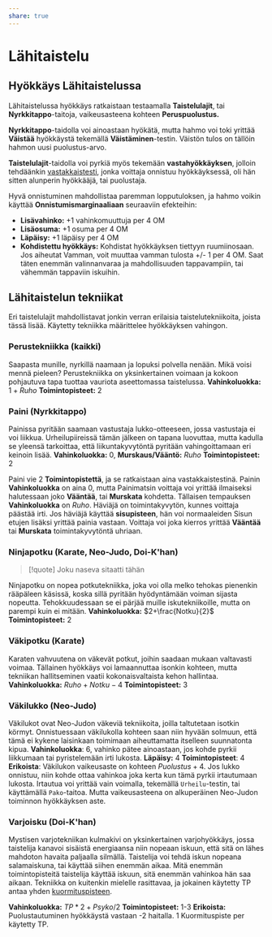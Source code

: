 ```yaml
---
share: true
---
```

# Lähitaistelu

## Hyökkäys Lähitaistelussa
Lähitaistelussa hyökkäys ratkaistaan testaamalla **Taistelulajit**, tai **Nyrkkitappo**-taitoja, vaikeusasteena kohteen **Peruspuolustus.**

**Nyrkkitappo**-taidolla voi ainoastaan hyökätä, mutta hahmo voi toki yrittää **Väistää** hyökkäystä tekemällä **Väistäminen**-testin. Väistön tulos on tällöin hahmon uusi puolustus-arvo.

**Taistelulajit**-taidolla voi pyrkiä myös tekemään **vastahyökkäyksen**, jolloin tehdäänkin [vastakkaistesti](../Ydinmekaniikka.md#Vastakkaistesti), jonka voittaja onnistuu hyökkäyksessä, oli hän sitten alunperin hyökkääjä, tai puolustaja.

Hyvä onnistuminen mahdollistaa paremman lopputuloksen, ja hahmo voikin käyttää **Onnistumismarginaaliaan** seuraaviin efekteihin:

- **Lisävahinko:** +1 vahinkomuuttuja per 4 OM
- **Lisäosuma:** +1 osuma per 4 OM
- **Läpäisy:** +1 läpäisy per 4 OM
- **Kohdistettu hyökkäys:** Kohdistat hyökkäyksen tiettyyn ruumiinosaan. Jos aiheutat Vamman, voit muuttaa vamman tulosta +/- 1 per 4 OM. Saat täten enemmän valinnanvaraa ja mahdollisuuden tappavampiin, tai vähemmän tappaviin iskuihin.

## Lähitaistelun tekniikat
Eri taistelulajit mahdollistavat jonkin verran erilaisia taistelutekniikoita, joista tässä lisää. Käytetty tekniikka määrittelee hyökkäyksen vahingon.

### Perustekniikka (kaikki)
Saapasta munille, nyrkillä naamaan ja lopuksi polvella nenään. Mikä voisi mennä pieleen? Perustekniikka on yksinkertainen voimaan ja kokoon pohjautuva tapa tuottaa vauriota aseettomassa taistelussa.
**Vahinkoluokka:** $1+Ruho$
**Toimintopisteet:** 2

### Paini (Nyrkkitappo)
Painissa pyritään saamaan vastustaja lukko-otteeseen, jossa vastustaja ei voi liikkua. Urheilupiireissä tämän jälkeen on tapana luovuttaa, mutta kadulla se yleensä tarkoittaa, että liikuntakyvytöntä pyritään vahingoittamaan eri keinoin lisää.
**Vahinkoluokka:** 0, **Murskaus/Vääntö:** $Ruho$
**Toimintopisteet:** 2

Paini vie 2 **Toimintopistettä**, ja se ratkaistaan aina vastakkaistestinä. Painin **Vahinkoluokka** on aina 0, mutta Painimatsin voittaja voi yrittää ilmaiseksi halutessaan joko **Vääntää**, tai **Murskata** kohdetta. Tällaisen tempauksen **Vahinkoluokka** on $Ruho$. Häviäjä on toimintakyvytön, kunnes voittaja päästää irti. Jos häviäjä käyttää **sisupisteen**, hän voi normaaleiden Sisun etujen lisäksi yrittää painia vastaan. Voittaja voi joka kierros yrittää **Vääntää** tai **Murskata** toimintakyvytöntä uhriaan.

### Ninjapotku (Karate, Neo-Judo, Doi-K'han)

> [!quote]
> Joku naseva sitaatti tähän

Ninjapotku on nopea potkutekniikka, joka voi olla melko tehokas pienenkin rääpäleen käsissä, koska sillä pyritään hyödyntämään voiman sijasta nopeutta. Tehokkuudessaan se ei pärjää muille iskutekniikoille, mutta on parempi kuin ei mitään.
**Vahinkoluokka:** $2+\frac{Notku}{2}$
**Toimintopisteet:** 2

### Väkipotku (Karate)
Karaten vahvuutena on väkevät potkut, joihin saadaan mukaan valtavasti voimaa. Tällainen hyökkäys voi lamaannuttaa isonkin kohteen, mutta tekniikan hallitseminen vaatii kokonaisvaltaista kehon hallintaa.
**Vahinkoluokka:** $Ruho+Notku-4$
**Toimintopisteet:** 3


### Väkilukko (Neo-Judo)
Väkilukot ovat Neo-Judon väkeviä tekniikoita, joilla taltutetaan isotkin körmyt. Onnistuessaan väkilukolla kohteen saan niin hyvään solmuun, että tämä ei kykene laisinkaan toimimaan aiheuttamatta itselleen suunnatonta kipua.
**Vahinkoluokka**: 6, vahinko pätee ainoastaan, jos kohde pyrkii liikkumaan tai pyristelemään irti lukosta.
**Läpäisy:** 4
**Toimintopisteet**: 4
**Erikoista**: Väkilukon vaikeusaste on kohteen $Puolustus + 4$. Jos lukko onnistuu, niin kohde ottaa vahinkoa joka kerta kun tämä pyrkii irtautumaan lukosta. Irtautua voi yrittää vain voimalla, tekemällä `Urheilu`-testin, tai käyttämällä `Pako`-taitoa. Mutta vaikeusasteena on alkuperäinen Neo-Judon toiminnon hyökkäyksen aste.

### Varjoisku (Doi-K'han)
Mystisen varjotekniikan kulmakivi on yksinkertainen varjohyökkäys, jossa taistelija kanavoi sisäistä energiaansa niin nopeaan iskuun, että sitä on lähes mahdoton havaita paljaalla silmällä. Taistelija voi tehdä iskun nopeana salamaiskuna, tai käyttää siihen enemmän aikaa. Mitä enemmän toimintopisteitä taistelija käyttää iskuun, sitä enemmän vahinkoa hän saa aikaan. Tekniikka on kuitenkin mielelle rasittavaa, ja jokainen käytetty TP antaa yhden [kuormituspisteen](../../characters/Kuormitus.md).

**Vahinkoluokka:** $TP*2+Psyko/2$
**Toimintopisteet:** 1-3
**Erikoista:** Puolustautuminen hyökkäystä vastaan -2 haitalla. 1 Kuormituspiste per käytetty TP.

